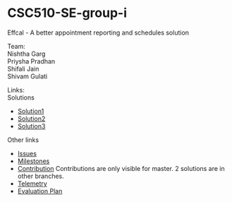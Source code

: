 # CSC510-SE-group-i  
  
  
Effcal - A better appointment reporting and schedules solution

Team:  
Nishtha Garg  
Priysha Pradhan  
Shifali Jain  
Shivam Gulati

Links:  
Solutions  

* [Solution1](https://github.com/shivamgulati1991/CSC510-SE-group-i/tree/master/Sol3_GS)
* [Solution2](https://github.com/shivamgulati1991/CSC510-SE-group-i/tree/and)
* [Solution3](https://github.com/shivamgulati1991/CSC510-SE-group-i/tree/JS)  

Other links

* [Issues](https://github.com/shivamgulati1991/CSC510-SE-group-i/issues)
* [Milestones](https://github.com/shivamgulati1991/CSC510-SE-group-i/milestones)
* [Contribution](https://github.com/shivamgulati1991/CSC510-SE-group-i/graphs/contributors)
  Contributions are only visible for master. 2 solutions are in other branches.  
* [Telemetry](https://github.com/shivamgulati1991/CSC510-SE-group-i/blob/master/Telemetry.pdf)
* [Evaluation Plan](https://github.com/shivamgulati1991/CSC510-SE-group-i/blob/master/Evaluation.plan.pdf)

